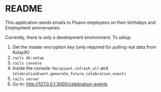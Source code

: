 # README

This application sends emails to Pisano employees on their birthdays and
Employment anniversaries.

Currently, there is only a development environment. To setup:

1. Get the master encryption key (only required for pulling real data from KolayIK)
2. `rails db:setup`
3. `rails console`
4. Inside the console: `Recipient.refresh_all` and `CelebrationEvent.generate_future_celebration_events`
5. `rails server`
6. Go to: http://127.0.0.1:3000/celebration-events
